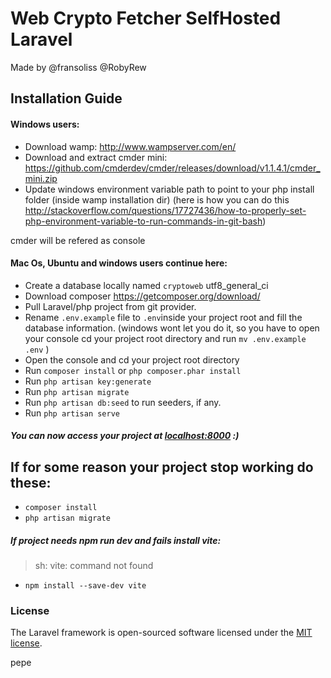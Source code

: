 # Web Crypto Fetcher SelfHosted Laravel

Made by @fransoliss @RobyRew

## Installation Guide

#### Windows users:

- Download wamp: http://www.wampserver.com/en/
- Download and extract cmder mini: https://github.com/cmderdev/cmder/releases/download/v1.1.4.1/cmder_mini.zip
- Update windows environment variable path to point to your php install folder (inside wamp installation dir) (here is how you can do this http://stackoverflow.com/questions/17727436/how-to-properly-set-php-environment-variable-to-run-commands-in-git-bash)

cmder will be refered as console

#### Mac Os, Ubuntu and windows users continue here:

- Create a database locally named `cryptoweb` utf8_general_ci
- Download composer https://getcomposer.org/download/
- Pull Laravel/php project from git provider.
- Rename `.env.example` file to `.env`inside your project root and fill the database information.
  (windows wont let you do it, so you have to open your console cd your project root directory and run `mv .env.example .env` )
- Open the console and cd your project root directory
- Run `composer install` or ``php composer.phar install``
- Run `php artisan key:generate`
- Run `php artisan migrate`
- Run `php artisan db:seed` to run seeders, if any.
- Run `php artisan serve`

##### You can now access your project at [localhost:8000](localhost:8000) :)

## If for some reason your project stop working do these:

- `composer install`
- `php artisan migrate`

##### If project needs npm run dev and fails install vite:
> sh: vite: command not found

- `npm install --save-dev vite`



### License

The Laravel framework is open-sourced software licensed under the [MIT license](https://opensource.org/licenses/MIT).

pepe
